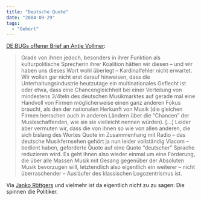 ```yaml
---
title: "Deutsche Quote"
date: "2004-09-29"
tags:
  - "Gehört"
---
```


[DE:BUGs offener Brief an Antje Vollmer](http://www.de-bug.de/cgi-bin/debug.pl?what=show&part=news&ID=2819):

> Grade von ihnen jedoch, besonders in ihrer Funktion als kulturpolitische Sprecherin ihrer Koalition hätten wir diesen – und wir haben uns dieses Wort wohl überlegt – Kardinalfehler nicht erwartet. Wir wollen gar nicht erst darauf hinweisen, dass die Unterhaltungsindustrie heutzutage ein multinationales Geflecht ist oder etwa, dass eine Chancengleichheit bei einer Verteilung von mindestens 3/4teln des deutschen Musikmarktes auf gerade mal eine Handvoll von Firmen möglicherweise einen ganz anderen Fokus braucht, als den der nationalen Herkunft von Musik (die gleichen Firmen herrschen auch in anderen Ländern über die “Chancen” der Musikschaffenden, wie sie sie vielleicht nennen würden).
> \[...\]
> Leider aber vermuten wir, dass die von ihnen so wie von allen anderen, die sich bislang des Wortes Quote im Zusammenhang mit Radio – das deutsche Musikfernsehen gehört ja nun leider vollständig Viacom – bedient haben, geforderte Quote auf eine Quote “deutscher” Sprache reduzieren wird. Es geht ihnen also wieder einmal um eine Forderung, die über alle Massen Musik mit Gesang gegenüber der Absoluten Musik bevorzugen will, letztendlich also eigentlich ein weiterer – nicht überraschender – Ausläufer des klassischen Logozentrismus ist.

Via [Janko Röttgers](http://www.mixburnrip.de/?itemid=932) und vielmehr ist da eigentlich nicht zu zu sagen: Die spinnen die Politiker.
